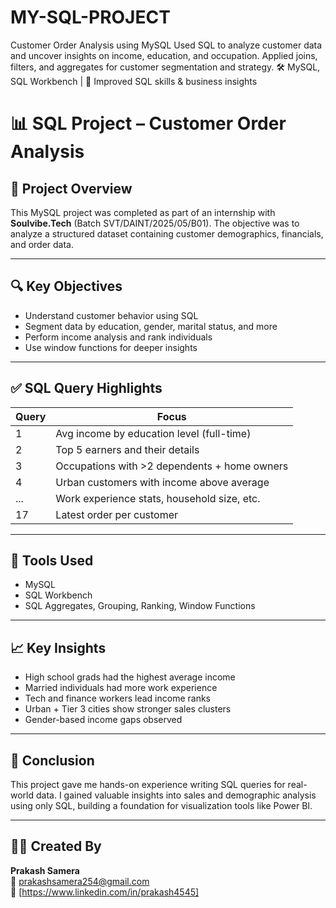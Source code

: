 # MY-SQL-PROJECT
Customer Order Analysis using MySQL Used SQL to analyze customer data and uncover insights on income, education, and occupation. Applied joins, filters, and aggregates for customer segmentation and strategy.  🛠 MySQL, SQL Workbench | 🎯 Improved SQL skills &amp; business insights
# 📊 SQL Project – Customer Order Analysis

## 🧭 Project Overview
This MySQL project was completed as part of an internship with **Soulvibe.Tech** (Batch SVT/DAINT/2025/05/B01). The objective was to analyze a structured dataset containing customer demographics, financials, and order data.

---

## 🔍 Key Objectives
- Understand customer behavior using SQL
- Segment data by education, gender, marital status, and more
- Perform income analysis and rank individuals
- Use window functions for deeper insights

---

## ✅ SQL Query Highlights

| Query | Focus |
|-------|-------|
| 1     | Avg income by education level (full-time) |
| 2     | Top 5 earners and their details |
| 3     | Occupations with >2 dependents + home owners |
| 4     | Urban customers with income above average |
| ...   | Work experience stats, household size, etc. |
| 17    | Latest order per customer |

---

## 🧰 Tools Used
- MySQL  
- SQL Workbench  
- SQL Aggregates, Grouping, Ranking, Window Functions

---

## 📈 Key Insights
- High school grads had the highest average income
- Married individuals had more work experience
- Tech and finance workers lead income ranks
- Urban + Tier 3 cities show stronger sales clusters
- Gender-based income gaps observed

---

## 🎯 Conclusion
This project gave me hands-on experience writing SQL queries for real-world data. I gained valuable insights into sales and demographic analysis using only SQL, building a foundation for visualization tools like Power BI.

---

## 👨‍💻 Created By
**Prakash Samera**  
📧 prakashsamera254@gmail.com  
🔗 [https://www.linkedin.com/in/prakash4545]

